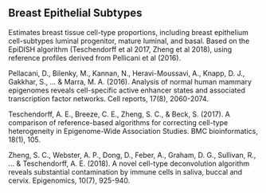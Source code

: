 <h2>Breast Epithelial Subtypes</h2>

Estimates breast tissue cell-type proportions, including breast epithelium cell-subtypes luminal progenitor, mature luminal, and basal. Based on the EpiDISH algorithm (Teschendorff et al 2017, Zheng et al 2018), using reference profiles derived from Pellicani et al (2016).

Pellacani, D., Bilenky, M., Kannan, N., Heravi-Moussavi, A., Knapp, D. J., Gakkhar, S., ... & Marra, M. A. (2016). Analysis of normal human mammary epigenomes reveals cell-specific active enhancer states and associated transcription factor networks. Cell reports, 17(8), 2060-2074.

Teschendorff, A. E., Breeze, C. E., Zheng, S. C., & Beck, S. (2017). A comparison of reference-based algorithms for correcting cell-type heterogeneity in Epigenome-Wide Association Studies. BMC bioinformatics, 18(1), 105.

Zheng, S. C., Webster, A. P., Dong, D., Feber, A., Graham, D. G., Sullivan, R., ... & Teschendorff, A. E. (2018). A novel cell-type deconvolution algorithm reveals substantial contamination by immune cells in saliva, buccal and cervix. Epigenomics, 10(7), 925-940.

